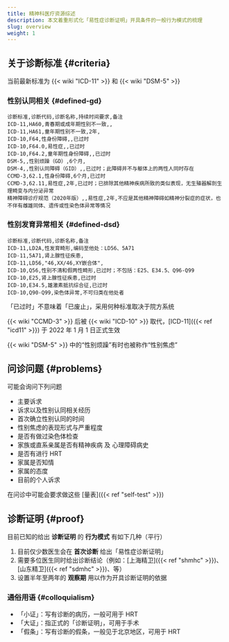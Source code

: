 ```yaml
---
title: 精神科医疗资源综述
description: 本文着重形式化「易性症诊断证明」开具条件的一般行为模式的梳理
slug: overview
weight: 1
---
```


## 关于诊断标准 {#criteria}

当前最新标准为 {{< wiki "ICD-11" >}} 和 {{< wiki "DSM-5" >}}

### 性别认同相关 {#defined-gd}

```csv
诊断标准,诊断代码,诊断名称,持续时间要求,备注
ICD-11,HA60,青春期或成年期性别不一致,,
ICD-11,HA61,童年期性别不一致,2年,
ICD-10,F64,性身份障碍,,已过时
ICD-10,F64.0,易性症,,已过时
ICD-10,F64.2,童年期性身份障碍,,已过时
DSM-5,,性别烦躁（GD）,6个月,
DSM-4,,性别认同障碍（GID）,,已过时；此障碍并不与躯体上的两性人同时存在
CCMD-3,62.1,性身份障碍,6个月,已过时
CCMD-3,62.11,易性症,2年,已过时；已排除其他精神疾病所致的类似表现，无生殖器解剖生理畸变与内分泌异常
精神障碍诊疗规范（2020年版）,,易性症,2年,不应是其他精神障碍如精神分裂症的症状，也不伴有雌雄同体、遗传或性染色体异常等情况
```

### 性别发育异常相关 {#defined-dsd}

```csv
诊断标准,诊断代码,诊断名称,备注
ICD-11,LD2A,性发育畸形,编码至他处：LD56、5A71
ICD-11,5A71,肾上腺性征疾患,
ICD-11,LD56,"46,XX/46,XY嵌合体",
ICD-10,Q56,性别不清和假两性畸形,已过时；不包括：E25、E34.5、Q96-Q99
ICD-10,E25,肾上腺性征疾患,已过时
ICD-10,E34.5,雄激素抵抗综合征,已过时
ICD-10,Q90-Q99,染色体异常,不可归类在他处者
```

「已过时」不意味着「已废止」，采用何种标准取决于院方系统

{{< wiki "CCMD-3" >}} 后被 {{< wiki "ICD-10" >}} 取代，[ICD-11]({{< ref "icd11" >}}) 于 2022 年 1 月 1 日正式生效

{{< wiki "DSM-5" >}} 中的“性别烦躁”有时也被称作“性别焦虑”

## 问诊问题 {#problems}

可能会询问下列问题

- 主要诉求
- 诉求以及性别认同相关经历
- 首次确立性别认同的时间
- 性别焦虑的表现形式与严重程度
- 是否有做过染色体检查
- 家族或直系亲属是否有精神疾病 及 心理障碍病史
- 是否有进行 HRT
- 家属是否知情
- 家属的态度
- 目前的个人诉求

在问诊中可能会要求做这些 [量表]({{< ref "self-test" >}})

## 诊断证明 {#proof}

目前已知的给出 **诊断证明** 的 **行为模式** 有如下几种（平行）

1. 目前仅少数医生会在 **首次诊断** 给出「易性症诊断证明」
1. 需要多位医生同时给出诊断结论（例如：[上海精卫]({{< ref "shmhc" >}})、[山东精卫]({{< ref "sdmhc" >}})、等）
1. 设置半年至两年的 **观察期** 用以作为开具诊断证明的依据

### 通俗用语 {#colloquialism}

- 「小证」：写有诊断的病历，一般可用于 HRT
- 「大证」：指正式的「诊断证明」，可用于手术
- 「假条」：写有诊断的假条，一般见于北京地区，可用于 HRT
